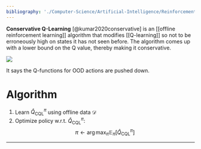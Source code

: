 ```yaml
---
bibliography: './Computer-Science/Artificial-Intelligence/Reinforcement-Learning/papers.bib'
---
```


**Conservative Q-Learning** [@kumar2020conservative] is an [[offline reinforcement learning]] algorithm that modifies [[Q-learning]] so not to be erroneously high on states it has not seen before. The algorithm comes up with a lower bound on the Q value, thereby making it conservative.

![](https://lh5.googleusercontent.com/e-DpLATp3z_kFfl3n6sHthjj84pP7VW7t20xaLG6b9UDU5-HAMl5bXYLcXFAS7dXLWJ0ShOsFzYbEJ0dH-55zKyIGa2UbCwoVFRG5c6WrFxRvJZ3kIw=w1280)

It says the Q-functions for OOD actions are pushed down. 

# Algorithm

1. Learn $\hat{Q}^\pi_{\text{CQL}}$ using offline data $\mathcal{D}$
2. Optimize policy w.r.t. $\hat{Q}^\pi_{\text{CQL}}$: $$\pi \leftarrow \arg\max_\pi \mathbb{E}_\pi\left[\hat{Q}^\pi_{\text{CQL}}\right]$$

---